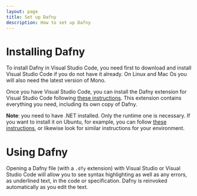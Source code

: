 ```yaml
---
layout: page
title: Set up Dafny
description: How to set up Dafny
---
```


# Installing Dafny

To install Dafny in Visual Studio Code, you need first to download and install Visual Studio Code if you do not have it already. On Linux and Mac Os you will also need the latest version of Mono.

Once you have Visual Studio Code, you can install the Dafny extension for Visual
Studio Code following [these
instructions](https://marketplace.visualstudio.com/items?itemName=correctnessLab.dafny-vscode). This
extension contains everything you need, including its own copy of Dafny.

**Note**: you need to have .NET installed. Only the runtime one is necessary. If you want to install it on Ubuntu, for example, you can follow [these instructions](https://docs.microsoft.com/en-us/dotnet/core/install/linux-ubuntu), or likewise look for similar instructions for your environment.

# Using Dafny

Opening a Dafny file (with a `.dfy` extension) with Visual Studio or Visual Studio Code will allow you to see syntax highlighting as well as any errors, as underlined text, in the code or specification. Dafny is reinvoked automatically as you edit the text.

